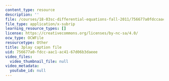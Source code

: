 ```yaml
---
content_type: resource
description: ''
file: /courses/18-03sc-differential-equations-fall-2011/756677a0fdccaac1ac4167d06b3daeee_zreI4HllD80.srt
file_type: application/x-subrip
learning_resource_types: []
license: https://creativecommons.org/licenses/by-nc-sa/4.0/
ocw_type: OCWFile
resourcetype: Other
title: 3play caption file
uid: 756677a0-fdcc-aac1-ac41-67d06b3daeee
video_files:
  video_thumbnail_file: null
video_metadata:
  youtube_id: null
---
```

